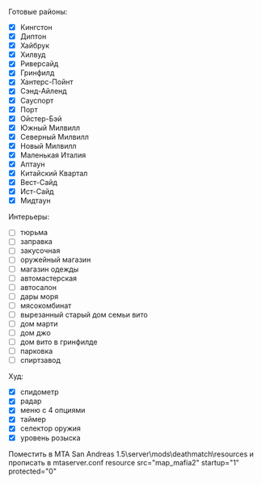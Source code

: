 Готовые районы:
- [x] Кингстон
- [x] Диптон
- [x] Хайбрук
- [x] Хилвуд
- [x] Риверсайд
- [x] Гринфилд
- [x] Хантерс-Пойнт
- [x] Сэнд-Айленд
- [x] Сауспорт
- [x] Порт
- [x] Ойстер-Бэй
- [x] Южный Милвилл
- [x] Северный Милвилл
- [x] Новый Милвилл
- [X] Маленькая Италия
- [X] Аптаун
- [X] Китайский Квартал
- [X] Вест-Сайд
- [X] Ист-Сайд
- [X] Мидтаун

Интерьеры:
- [ ] тюрьма
- [ ] заправка
- [ ] закусочная
- [ ] оружейный магазин
- [ ] магазин одежды
- [ ] автомастерская
- [ ] автосалон
- [ ] дары моря
- [ ] мясокомбинат
- [ ] вырезанный старый дом семьи вито
- [ ] дом марти
- [ ] дом джо
- [ ] дом вито в гринфилде
- [ ] парковка
- [ ] спиртзавод

Худ:
- [x] спидометр
- [x] радар
- [x] меню с 4 опциями
- [x] таймер
- [X] селектор оружия
- [X] уровень розыска

Поместить в MTA San Andreas 1.5\server\mods\deathmatch\resources и прописать в mtaserver.conf resource src="map_mafia2" startup="1" protected="0" 
